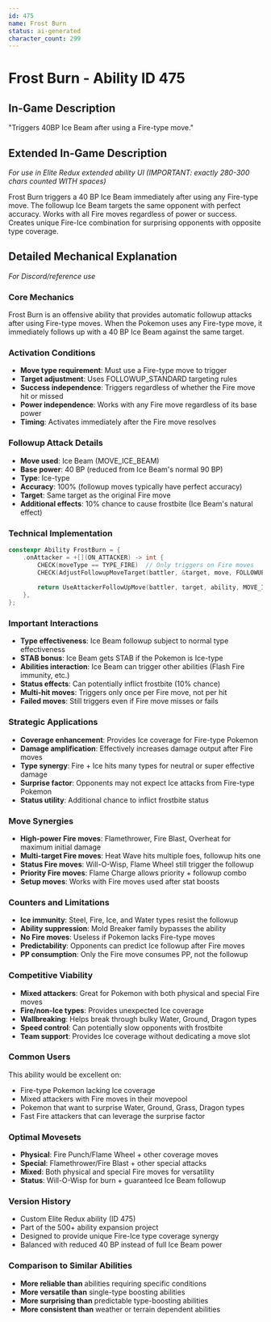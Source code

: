 ```yaml
---
id: 475
name: Frost Burn
status: ai-generated
character_count: 299
---
```


# Frost Burn - Ability ID 475

## In-Game Description
"Triggers 40BP Ice Beam after using a Fire-type move."

## Extended In-Game Description
*For use in Elite Redux extended ability UI (IMPORTANT: exactly 280-300 chars counted WITH spaces)*

Frost Burn triggers a 40 BP Ice Beam immediately after using any Fire-type move. The followup Ice Beam targets the same opponent with perfect accuracy. Works with all Fire moves regardless of power or success. Creates unique Fire-Ice combination for surprising opponents with opposite type coverage.

## Detailed Mechanical Explanation
*For Discord/reference use*

### Core Mechanics
Frost Burn is an offensive ability that provides automatic followup attacks after using Fire-type moves. When the Pokemon uses any Fire-type move, it immediately follows up with a 40 BP Ice Beam against the same target.

### Activation Conditions
- **Move type requirement**: Must use a Fire-type move to trigger
- **Target adjustment**: Uses FOLLOWUP_STANDARD targeting rules
- **Success independence**: Triggers regardless of whether the Fire move hit or missed
- **Power independence**: Works with any Fire move regardless of its base power
- **Timing**: Activates immediately after the Fire move resolves

### Followup Attack Details
- **Move used**: Ice Beam (MOVE_ICE_BEAM)
- **Base power**: 40 BP (reduced from Ice Beam's normal 90 BP)
- **Type**: Ice-type
- **Accuracy**: 100% (followup moves typically have perfect accuracy)
- **Target**: Same target as the original Fire move
- **Additional effects**: 10% chance to cause frostbite (Ice Beam's natural effect)

### Technical Implementation
```c
constexpr Ability FrostBurn = {
    .onAttacker = +[](ON_ATTACKER) -> int {
        CHECK(moveType == TYPE_FIRE)  // Only triggers on Fire moves
        CHECK(AdjustFollowupMoveTarget(battler, &target, move, FOLLOWUP_STANDARD))
        
        return UseAttackerFollowUpMove(battler, target, ability, MOVE_ICE_BEAM, 40);
    },
};
```

### Important Interactions
- **Type effectiveness**: Ice Beam followup subject to normal type effectiveness
- **STAB bonus**: Ice Beam gets STAB if the Pokemon is Ice-type
- **Abilities interaction**: Ice Beam can trigger other abilities (Flash Fire immunity, etc.)
- **Status effects**: Can potentially inflict frostbite (10% chance)
- **Multi-hit moves**: Triggers only once per Fire move, not per hit
- **Failed moves**: Still triggers even if Fire move misses or fails

### Strategic Applications
- **Coverage enhancement**: Provides Ice coverage for Fire-type Pokemon
- **Damage amplification**: Effectively increases damage output after Fire moves
- **Type synergy**: Fire + Ice hits many types for neutral or super effective damage
- **Surprise factor**: Opponents may not expect Ice attacks from Fire-type Pokemon
- **Status utility**: Additional chance to inflict frostbite status

### Move Synergies
- **High-power Fire moves**: Flamethrower, Fire Blast, Overheat for maximum initial damage
- **Multi-target Fire moves**: Heat Wave hits multiple foes, followup hits one
- **Status Fire moves**: Will-O-Wisp, Flame Wheel still trigger the followup
- **Priority Fire moves**: Flame Charge allows priority + followup combo
- **Setup moves**: Works with Fire moves used after stat boosts

### Counters and Limitations
- **Ice immunity**: Steel, Fire, Ice, and Water types resist the followup
- **Ability suppression**: Mold Breaker family bypasses the ability
- **No Fire moves**: Useless if Pokemon lacks Fire-type moves
- **Predictability**: Opponents can predict Ice followup after Fire moves
- **PP consumption**: Only the Fire move consumes PP, not the followup

### Competitive Viability
- **Mixed attackers**: Great for Pokemon with both physical and special Fire moves
- **Fire/non-Ice types**: Provides unexpected Ice coverage
- **Wallbreaking**: Helps break through bulky Water, Ground, Dragon types
- **Speed control**: Can potentially slow opponents with frostbite
- **Team support**: Provides Ice coverage without dedicating a move slot

### Common Users
This ability would be excellent on:
- Fire-type Pokemon lacking Ice coverage
- Mixed attackers with Fire moves in their movepool
- Pokemon that want to surprise Water, Ground, Grass, Dragon types
- Fast Fire attackers that can leverage the surprise factor

### Optimal Movesets
- **Physical**: Fire Punch/Flame Wheel + other coverage moves
- **Special**: Flamethrower/Fire Blast + other special attacks
- **Mixed**: Both physical and special Fire moves for versatility
- **Status**: Will-O-Wisp for burn + guaranteed Ice Beam followup

### Version History
- Custom Elite Redux ability (ID 475)
- Part of the 500+ ability expansion project
- Designed to provide unique Fire-Ice type coverage synergy
- Balanced with reduced 40 BP instead of full Ice Beam power

### Comparison to Similar Abilities
- **More reliable than** abilities requiring specific conditions
- **More versatile than** single-type boosting abilities  
- **More surprising than** predictable type-boosting abilities
- **More consistent than** weather or terrain dependent abilities